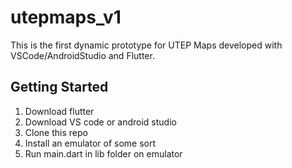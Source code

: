 # utepmaps_v1

This is the first dynamic prototype for UTEP Maps developed with VSCode/AndroidStudio and Flutter.

## Getting Started

1. Download flutter
2. Download VS code or android studio
3. Clone this repo
4. Install an emulator of some sort
5. Run main.dart in lib folder on emulator
